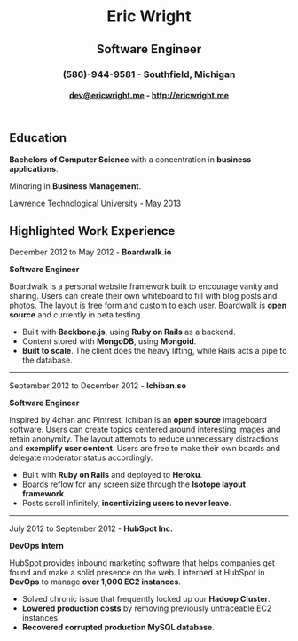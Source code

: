 <header>

# Eric Wright
## Software Engineer
### (586)-944-9581 - Southfield, Michigan
#### dev@ericwright.me - http://ericwright.me

</header>

<section id="education">

## Education

**Bachelors of Computer Science** with a concentration in **business applications**.

Minoring in **Business Management**.

Lawrence Technological University - May 2013

</section>

<section id="experience">

## Highlighted Work Experience

December 2012 to May 2012 - **Boardwalk.io**

**Software Engineer**

Boardwalk is a personal website framework built to encourage vanity and sharing.
Users can create their own whiteboard to fill with blog posts and photos.
The layout is free form and custom to each user.
Boardwalk is **open source** and currently in beta testing.

* Built with **Backbone.js**, using **Ruby on Rails** as a backend.
* Content stored with **MongoDB**, using **Mongoid**.
* **Built to scale**. The client does the heavy lifting, while Rails acts a pipe to the database.

----

September 2012 to December 2012 - **Ichiban.so**

**Software Engineer**

Inspired by 4chan and Pintrest, Ichiban is an **open source** imageboard software.
Users can create topics centered around interesting images and retain anonymity.
The layout attempts to reduce unnecessary distractions and **exemplify user content**.
Users are free to make their own boards and delegate moderator status accordingly.

* Built with **Ruby on Rails** and deployed to **Heroku**.
* Boards reflow for any screen size through the **Isotope layout framework**.
* Posts scroll infinitely, **incentivizing users to never leave**.

----

July 2012 to September 2012 - **HubSpot Inc.**

**DevOps Intern**

HubSpot provides inbound marketing software that helps companies get found and make a solid presence on the web.
I interned at HubSpot in **DevOps** to manage **over 1,000 EC2 instances**.

* Solved chronic issue that frequently locked up our **Hadoop Cluster**.
* **Lowered production costs** by removing previously untraceable EC2 instances.
* **Recovered corrupted production MySQL database**.

